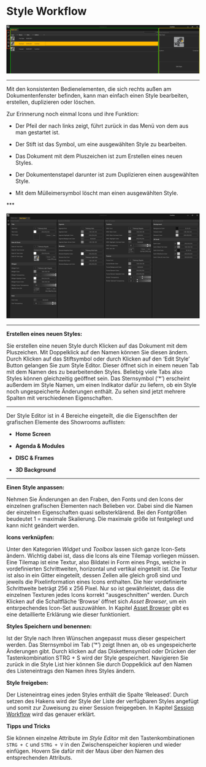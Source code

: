 # Style Workflow


![StyleList](img/Manager/StyleList_Crop.PNG)

***
Mit den konsistenten Bedienelementen, die sich rechts außen am Dokumentenfenster befinden, kann man einfach einen Style bearbeiten, erstellen, duplizieren oder löschen. 

Zur Erinnerung noch einmal Icons und ihre Funktion: 
<ul>
<li>Der Pfeil der nach links zeigt, führt zurück in das Menü von dem aus man gestartet ist. </p></li>
</p>
<li>Der Stift ist das Symbol, um eine ausgewählten Style zu bearbeiten. </p></li>
</p>
<li>Das Dokument mit dem Pluszeichen ist zum Erstellen eines neuen Styles. </p></li>
</p>
<li>Der Dokumentenstapel darunter ist zum Duplizieren einen ausgewählten Style. </p></li>
</p>
<li>Mit dem Mülleimersymbol löscht man einen ausgewählten Style. </p></li>
</ul>
***

![Placeholder](img/Manager/StyleEditor.PNG)


***
 

**Erstellen eines neuen Styles:**  

Sie erstellen eine neuen Style durch Klicken auf das Dokument mit dem Pluszeichen. Mit Doppelklick auf den Namen können Sie diesen ändern. Durch Klicken auf das Stiftsymbol oder durch Klicken auf den ‘Edit Style’ Button gelangen Sie zum Style Editor. Dieser öffnet sich in einem neuen Tab mit dem Namen des zu bearbeitenden Styles. Beliebig viele Tabs also Styles können gleichzeitig geöffnet sein. Das Sternsymbol (‘*’) erscheint außerdem im Style Namen, um einen Indikator dafür zu liefern, ob ein Style noch ungespeicherte Änderungen enthält. Zu sehen sind jetzt mehrere Spalten mit verschiedenen Eigenschaften.
 ***
Der Style Editor ist in 4 Bereiche eingeteilt, die die Eigenschften der grafischen Elemente des Showrooms auflisten:
<ul>
<li> <b>Home Screen</b></p></li>
</p>
<li> <b>Agenda & Modules</b></p></li>
</p>
<li> <b>DISC & Frames</b></p></li>
</p>
<li> <b>3D Background</b></p></li>
</ul>

***

**Einen Style anpassen:** 

Nehmen Sie Änderungen an den Fraben, den Fonts und den Icons der einzelnen grafischen Elementen nach Belieben vor. Dabei sind die Namen der einzelnen Eigenschaften quasi selbsterklärend. Bei den Fontgrößen beudeutet 1 = maximale Skalierung. Die maximale größe ist festgelegt und kann nicht geändert werden.

**Icons verknüpfen:** 

Unter den Kategorien *Widget* und *Toolbox* lassen sich ganze Icon-Sets ändern.
Wichtig dabei ist, dass die Icons als eine Tilemap vorliegen müssen. Eine Tilemap ist eine Textur, also Bildatei in Form eines Pngs, welche in vordefinierten Schrittweiten, horizontal und vertikal eingeteilt ist. Die Textur ist also in ein Gitter eingeteilt, dessen Zellen alle gleich groß sind und jeweils die Pixelinformation eines Icons enthalten. Die hier vordefinierte Schrittweite beträgt 256 x 256 Pixel. Nur so ist gewährleistet, dass die einzelnen Texturen jedes Icons korrekt "ausgeschnitten" werden. 
Durch Klicken auf die Schaltfläche ‘Browse’ öffnet sich *Asset Browser*, um ein entsrpechendes Icon-Set auszuwählen. In Kapitel [Asset Browser](assetbrowser.md) gibt es eine detaillierte Erklärung wie dieser funktioniert. 


**Styles Speichern und benennen:** 

Ist der Style nach Ihren Wünschen angepasst muss dieser gespeichert werden. Das Sternsymbol im Tab (‘*’) zeigt Ihnen an, ob es ungespeicherte Änderungen gibt. Durch klicken auf das Diskettensymbol oder Drücken der Tastenkombination STRG + S wird der Style gespeichert. Navigieren Sie zurück in die Style List hier können Sie durch Doppelklick auf den Namen des Listeneintrags den Namen ihres Styles ändern.

**Style freigeben:** 

Der Listeneintrag eines jeden Styles enthält die Spalte ‘Released’. Durch setzen des Hakens wird der Style der Liste der verfügbaren Styles angefügt und somit zur Zuweisung zu einer Session freigegeben. In Kapitel [Session Workflow](sessionworkflow.md) wird das genauer erklärt.  


**Tipps und Tricks**

Sie können einzelne Attribute im *Style Editor* mit den Tastenkombinationen `STRG + C` und `STRG + V` in den Zwischenspeicher kopieren und wieder einfügen. Hovern Sie dafür mit der Maus über den Namen des entsprechenden Attributs.

